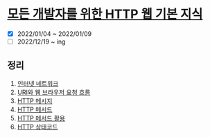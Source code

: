 # [모든 개발자를 위한 HTTP 웹 기본 지식](https://www.inflearn.com/course/http-%EC%9B%B9-%EB%84%A4%ED%8A%B8%EC%9B%8C%ED%81%AC/dashboard)

- [x] 2022/01/04 ~ 2022/01/09
- [ ] 2022/12/19 ~ ing

## 정리

1. [인터넷 네트워크](chapter01.md)
2. [URI와 웹 브라우저 요청 흐름](chapter02.md)
3. [HTTP 메시지](chapter03.md)
4. [HTTP 메서드](chapter04.md)
5. [HTTP 메서드 활용](chapter05.md)
6. [HTTP 상태코드](chapter06.md)

